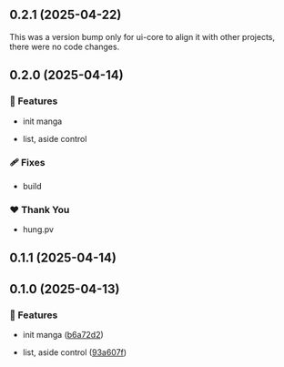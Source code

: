 ## 0.2.1 (2025-04-22)

This was a version bump only for ui-core to align it with other projects, there were no code changes.

## 0.2.0 (2025-04-14)

### 🚀 Features

- init manga

- list, aside control

### 🩹 Fixes

- build

### ❤️ Thank You

- hung.pv

## 0.1.1 (2025-04-14)

## 0.1.0 (2025-04-13)

### 🚀 Features

- init manga ([b6a72d2](https://github.com/hung4564/vue-library/commit/b6a72d2))

- list, aside control ([93a607f](https://github.com/hung4564/vue-library/commit/93a607f))
